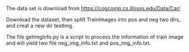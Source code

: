 The data set is download from https://cogcomp.cs.illinois.edu/Data/Car/

Download the dataset, then splilt TrainImages into pos and neg two dirs, and creat a new dir testImg.

The file getimginfo.py is a script to process the information of train image and will yield two file
neg_img_info.txt and pos_img_info.txt.
